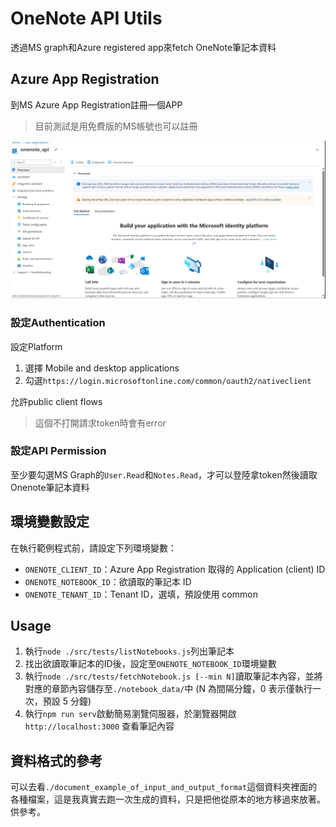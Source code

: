 # OneNote API Utils

透過MS graph和Azure registered app來fetch OneNote筆記本資料

## Azure App Registration
到MS Azure App Registration註冊一個APP
> 目前測試是用免費版的MS帳號也可以註冊

![Azure Registered App](./azure_app_registration.png)

### 設定Authentication
設定Platform
1. 選擇 Mobile and desktop applications
2. 勾選`https://login.microsoftonline.com/common/oauth2/nativeclient`

允許public client flows
> 這個不打開請求token時會有error

### 設定API Permission
至少要勾選MS Graph的`User.Read`和`Notes.Read`，才可以登陸拿token然後讀取Onenote筆記本資料


## 環境變數設定
在執行範例程式前，請設定下列環境變數：

* `ONENOTE_CLIENT_ID`：Azure App Registration 取得的 Application (client) ID
* `ONENOTE_NOTEBOOK_ID`：欲讀取的筆記本 ID
* `ONENOTE_TENANT_ID`：Tenant ID，選填，預設使用 common

## Usage
1. 執行`node ./src/tests/listNotebooks.js`列出筆記本
2. 找出欲讀取筆記本的ID後，設定至`ONENOTE_NOTEBOOK_ID`環境變數
3. 執行`node ./src/tests/fetchNotebook.js [--min N]`讀取筆記本內容，並將對應的章節內容儲存至`./notebook_data/`中 (N 為間隔分鐘，0 表示僅執行一次，預設 5 分鐘)
4. 執行`npm run serv`啟動簡易瀏覽伺服器，於瀏覽器開啟 `http://localhost:3000` 查看筆記內容

## 資料格式的參考

可以去看`./document_example_of_input_and_output_format`這個資料夾裡面的各種檔案，這是我真實去跑一次生成的資料，只是把他從原本的地方移過來放著。供參考。